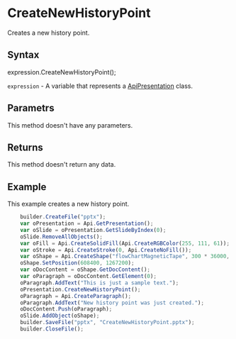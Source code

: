 # CreateNewHistoryPoint

Creates a new history point.

## Syntax

expression.CreateNewHistoryPoint();

`expression` - A variable that represents a [ApiPresentation](../ApiPresentation.md) class.

## Parametrs

This method doesn't have any parameters.

## Returns

This method doesn't return any data.

## Example

This example creates a new history point.

```javascript
	builder.CreateFile("pptx");
	var oPresentation = Api.GetPresentation();
	var oSlide = oPresentation.GetSlideByIndex(0);
	oSlide.RemoveAllObjects();
	var oFill = Api.CreateSolidFill(Api.CreateRGBColor(255, 111, 61));
	var oStroke = Api.CreateStroke(0, Api.CreateNoFill());
	var oShape = Api.CreateShape("flowChartMagneticTape", 300 * 36000, 130 * 36000, oFill, oStroke);
	oShape.SetPosition(608400, 1267200);
	var oDocContent = oShape.GetDocContent();
	var oParagraph = oDocContent.GetElement(0);
	oParagraph.AddText("This is just a sample text.");
	oPresentation.CreateNewHistoryPoint();
	oParagraph = Api.CreateParagraph();
	oParagraph.AddText("New history point was just created.");
	oDocContent.Push(oParagraph);
	oSlide.AddObject(oShape);
	builder.SaveFile("pptx", "CreateNewHistoryPoint.pptx");
	builder.CloseFile();
```